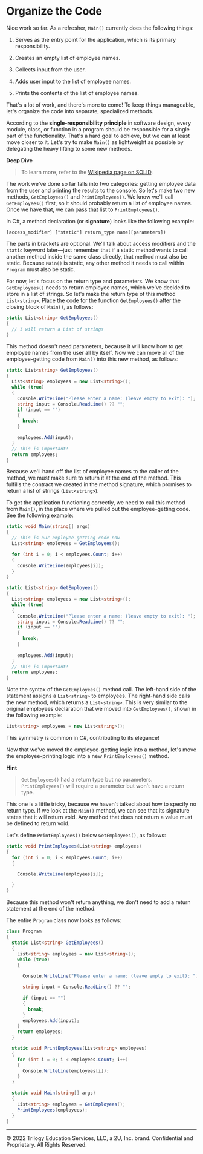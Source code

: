 # Organize the Code

Nice work so far. As a refresher, `Main()` currently does the following things:

1. Serves as the entry point for the application, which is its primary responsibility.

2. Creates an empty list of employee names.

3. Collects input from the user.

4. Adds user input to the list of employee names.

5. Prints the contents of the list of employee names.

That's a lot of work, and there's more to come! To keep things manageable, let's organize the code into separate, specialized methods.

According to the **single-responsibility principle** in software design, every module, class, or function in a program should be responsible for a single part of the functionality. That's a hard goal to achieve, but we can at least move closer to it. Let's try to make `Main()` as lightweight as possible by delegating the heavy lifting to some new methods.

**Deep Dive**

> To learn more, refer to the [Wikipedia page on SOLID](https://en.wikipedia.org/wiki/SOLID).

The work we've done so far falls into two categories: getting employee data from the user and printing the results to the console. So let's make two new methods, `GetEmployees()` and `PrintEmployees()`. We know we'll call `GetEmployees()` first, so it should probably return a list of employee names. Once we have that, we can pass that list to `PrintEmployees()`.

In C#, a method declaration (or **signature**) looks like the following example:

`[access_modifier] ["static"] return_type name([parameters])`

The parts in brackets are optional. We'll talk about access modifiers and the `static` keyword later—just remember that if a static method wants to call another method inside the same class directly, that method must also be static. Because `Main()` is static, any other method it needs to call within `Program` must also be static.

For now, let's focus on the return type and parameters. We know that `GetEmployees()` needs to return employee names, which we've decided to store in a list of strings. So let's make the return type of this method `List<string>`. Place the code for the function `GetEmployees()` after the closing block of `Main()`, as follows:

```cs
static List<string> GetEmployees()
{
  // I will return a List of strings
}
```

This method doesn't need parameters, because it will know how to get employee names from the user all by itself. Now we can move all of the employee-getting code from `Main()` into this new method, as follows:

```cs
static List<string> GetEmployees()
{
  List<string> employees = new List<string>();
  while (true) 
  {
    Console.WriteLine("Please enter a name: (leave empty to exit): ");
    string input = Console.ReadLine() ?? "";
    if (input == "") 
    {
      break;
    }

    employees.Add(input);
  }
  // This is important!
  return employees;
}
```

Because we'll hand off the list of employee names to the caller of the method, we must make sure to return it at the end of the method. This fulfills the contract we created in the method signature, which promises to return a list of strings (`List<string>`).

To get the application functioning correctly, we need to call this method from `Main()`, in the place where we pulled out the employee-getting code. See the following example:

```cs
static void Main(string[] args)
{
  // This is our employee-getting code now
  List<string> employees = GetEmployees();

  for (int i = 0; i < employees.Count; i++) 
  {
    Console.WriteLine(employees[i]);
  }
}

static List<string> GetEmployees()
{
  List<string> employees = new List<string>();
  while (true) 
  {
    Console.WriteLine("Please enter a name: (leave empty to exit): ");
    string input = Console.ReadLine() ?? "";
    if (input == "") 
    {
      break;
    }
      
    employees.Add(input);
  }
  // This is important!
  return employees;
}
```

Note the syntax of the `GetEmployees()` method call. The left-hand side of the statement assigns a `List<string>` to employees. The right-hand side calls the new method, which returns a `List<string>`. This is very similar to the original employees declaration that we moved into `GetEmployees()`, shown in the following example:

```cs
List<string> employees = new List<string>();
```

This symmetry is common in C#, contributing to its elegance!

Now that we've moved the employee-getting logic into a method, let's move the employee-printing logic into a new `PrintEmployees()` method.

**Hint**

> `GetEmployees()` had a return type but no parameters. `PrintEmployees()` will require a parameter but won't have a return type.

This one is a little tricky, because we haven't talked about how to specify no return type. If we look at the `Main()` method, we can see that its signature states that it will return void. Any method that does not return a value must be defined to return void.

Let's define `PrintEmployees()` below `GetEmployees()`, as follows:

```cs
static void PrintEmployees(List<string> employees)
{
  for (int i = 0; i < employees.Count; i++) 
  {

    Console.WriteLine(employees[i]);

  }
}
```

Because this method won't return anything, we don't need to add a return statement at the end of the method.

The entire `Program` class now looks as follows:

```cs
class Program
{
  static List<string> GetEmployees()
  {
    List<string> employees = new List<string>();
    while (true)
    {

      Console.WriteLine("Please enter a name: (leave empty to exit): ");

      string input = Console.ReadLine() ?? "";

      if (input == "")
      {
        break;
      }
      employees.Add(input);
    }
    return employees;
  }

  static void PrintEmployees(List<string> employees)
  {
    for (int i = 0; i < employees.Count; i++)
    {
      Console.WriteLine(employees[i]);
    }
  }

  static void Main(string[] args)
  {
    List<string> employees = GetEmployees();
    PrintEmployees(employees);
  }
}
```

---
© 2022 Trilogy Education Services, LLC, a 2U, Inc. brand. Confidential and Proprietary. All Rights Reserved.